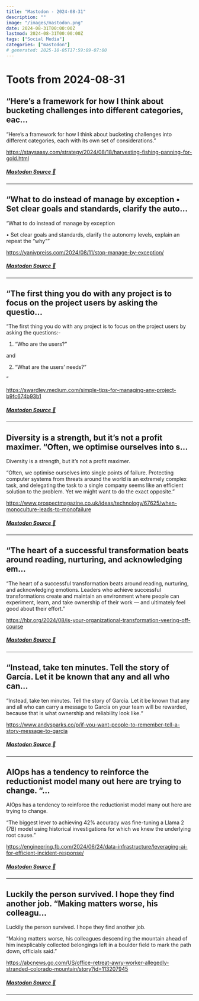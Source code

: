 ```yaml
---
title: "Mastodon - 2024-08-31"
description: ""
image: "/images/mastodon.png"
date: 2024-08-31T00:00:00Z
lastmod: 2024-08-31T00:00:00Z
tags: ["Social Media"]
categories: ["mastodon"]
# generated: 2025-10-05T17:59:09-07:00
---
```


# Toots from 2024-08-31

## “Here’s a framework for how I think about bucketing challenges into different categories, eac...

“Here’s a framework for how I think about bucketing challenges into different categories, each with its own set of considerations.”

<https://staysaasy.com/strategy/2024/08/18/harvesting-fishing-panning-for-gold.html>

##### [Mastodon Source 🐘](https://hachyderm.io/@mweagle/113057979669398598)

---

## “What to do instead of manage by exception  •	Set clear goals and standards, clarify the auto...

“What to do instead of manage by exception

•	Set clear goals and standards, clarify the autonomy levels, explain an repeat the “why””

<https://yanivpreiss.com/2024/08/11/stop-manage-by-exception/>

##### [Mastodon Source 🐘](https://hachyderm.io/@mweagle/113057947038420018)

---

## “The first thing you do with any project is to focus on the project users by asking the questio...

“The first thing you do with any project is to focus on the project users by asking the questions:-

1) “Who are the users?”

and

2) “What are the users’ needs?”

“

<https://swardley.medium.com/simple-tips-for-managing-any-project-b9fc674b93b1>

##### [Mastodon Source 🐘](https://hachyderm.io/@mweagle/113057888663926334)

---

## Diversity is a strength, but it’s not a profit maximer.  “Often, we optimise ourselves into s...

Diversity is a strength, but it’s not a profit maximer.

“Often, we optimise ourselves into single points of failure. Protecting computer systems from threats around the world is an extremely complex task, and delegating the task to a single company seems like an efficient solution to the problem. Yet we might want to do the exact opposite.”

<https://www.prospectmagazine.co.uk/ideas/technology/67625/when-monoculture-leads-to-monofailure>

##### [Mastodon Source 🐘](https://hachyderm.io/@mweagle/113057858975249787)

---

## “The heart of a successful transformation beats around reading, nurturing, and acknowledging em...

“The heart of a successful transformation beats around reading, nurturing, and acknowledging emotions. Leaders who achieve successful transformations create and maintain an environment where people can experiment, learn, and take ownership of their work — and ultimately feel good about their effort.”

<https://hbr.org/2024/08/is-your-organizational-transformation-veering-off-course>

##### [Mastodon Source 🐘](https://hachyderm.io/@mweagle/113057809083096083)

---

## “Instead, take ten minutes. Tell the story of García. Let it be known that any and all who can...

“Instead, take ten minutes. Tell the story of García. Let it be known that any and all who can carry a message to García on your team will be rewarded, because that is what ownership and reliability look like.“

<https://www.andysparks.co/p/if-you-want-people-to-remember-tell-a-story-message-to-garcia>

##### [Mastodon Source 🐘](https://hachyderm.io/@mweagle/113057788699843055)

---

## AIOps has a tendency to reinforce the reductionist model many out here are trying to change.  “...

AIOps has a tendency to reinforce the reductionist model many out here are trying to change.

“The biggest lever to achieving 42% accuracy was fine-tuning a Llama 2 (7B) model using historical investigations for which we knew the underlying root cause.”

<https://engineering.fb.com/2024/06/24/data-infrastructure/leveraging-ai-for-efficient-incident-response/>

##### [Mastodon Source 🐘](https://hachyderm.io/@mweagle/113057733245159437)

---

## Luckily the person survived. I hope they find another job.  “Making matters worse, his colleagu...

Luckily the person survived. I hope they find another job.

“Making matters worse, his colleagues descending the mountain ahead of him inexplicably collected belongings left in a boulder field to mark the path down, officials said.”

<https://abcnews.go.com/US/office-retreat-awry-worker-allegedly-stranded-colorado-mountain/story?id=113207945>

##### [Mastodon Source 🐘](https://hachyderm.io/@mweagle/113057667914748662)

---

